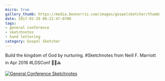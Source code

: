 ```yaml
---
micro: true
gallery_thumb: https://media.bennorris.com/images/gospelsketcher/thumbs/apr-16-0-marriott.jpg
date: 2017-01-29 06:22:47-0700
tags:
- general conference
- sketchnotes
- hand lettering
category: Gospel Sketcher
---
```


Build the kingdom of God by nurturing. #Sketchnotes from Neill F. Marriott in Apr 2016 #LDSConf ✍🏼⛪️

[![General Conference Sketchnotes](https://media.bennorris.com/images/gospelsketcher/general-conference/apr-2016/apr-16-0-marriott.jpg)](https://media.bennorris.com/images/gospelsketcher/general-conference/apr-2016/apr-16-0-marriott.jpg)
